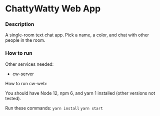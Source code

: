 # ChattyWatty Web App

### Description
A single-room text chat app. Pick a name, a color, and chat with other people in the room.

### How to run

Other services needed:
- cw-server 

How to run cw-web:

You should have Node 12, npm 6, and yarn 1 installed (other versions not tested).

Run these commands:
```yarn install```
```yarn start```